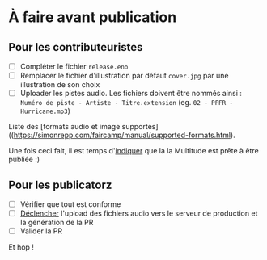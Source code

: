 # À faire avant publication

## Pour les contributeuristes

- [ ] Compléter le fichier `release.eno`
- [ ] Remplacer le fichier d'illustration par défaut `cover.jpg` par une illustration de son choix
- [ ] Uploader les pistes audio. Les fichiers doivent être nommés ainsi : `Numéro de piste - Artiste - Titre.extension` (eg. `02 - PFFR - Hurricane.mp3`)

Liste des [formats audio et image supportés]((https://simonrepp.com/faircamp/manual/supported-formats.html).

Une fois ceci fait, il est temps d'[indiquer](https://sabine-pantagruweb.incongru.org/webhook/multitudes-ready?folder=wehs-e-ezfa-ar-nnzfbanana) que la la Multitude est prête à être publiée :)

## Pour les publicatorz

- [ ] Vérifier que tout est conforme
- [ ] [Déclencher](https://sabine-pantagruweb.incongru.org/webhook/multitudes-accept?folder=wehs-e-ezfa-ar-nnzfbanana) l'upload des fichiers audio vers le serveur de production et la génération de la PR
- [ ] Valider la PR

Et hop !